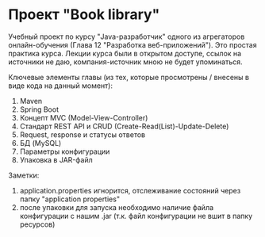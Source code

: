 # Проект "Book library"
Учебный проект по курсу "Java-разработчик" одного из агрегаторов онлайн-обучения (Глава 12 "Разработка веб-приложений"). Это простая практика курса. Лекции курса были в открытом доступе, ссылок на источники не даю, компания-источник мною не будет упоминаться.

Ключевые элементы главы (из тех, которые просмотрены / внесены в виде кода на данный момент):
1. Maven
1. Spring Boot
1. Концепт MVC (Model-View-Controller)
1. Стандарт REST API и CRUD (Create-Read(List)-Update-Delete)
1. Request, response и статусы ответов
1. БД (MySQL)
1. Параметры конфигурации
1. Упаковка в JAR-файл

Заметки:
1. application.properties игнорится, отслеживание состояний через папку "application properties"
1. после упаковки для запуска необходимо наличие файла конфигурации с нашим .jar (т.к. файл конфигурации не вшит в папку ресурсов)

